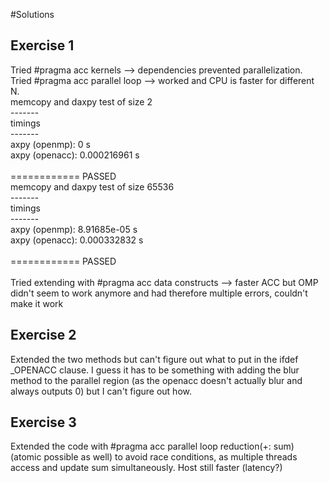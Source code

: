 #Solutions

## Exercise 1
Tried #pragma acc kernels --> dependencies prevented parallelization. <br />
Tried #pragma acc parallel loop --> worked and CPU is faster for different N. <br />
memcopy and daxpy test of size 2<br />
-------<br />
timings<br />
-------<br />
axpy (openmp): 0 s<br />
axpy (openacc): 0.000216961 s<br />
<br />
============ PASSED<br />
memcopy and daxpy test of size 65536<br />
-------<br />
timings<br />
-------<br />
axpy (openmp): 8.91685e-05 s<br />
axpy (openacc): 0.000332832 s<br />
<br />
============ PASSED<br />
<br />
Tried extending with #pragma acc data constructs --> faster ACC but OMP didn't seem to work anymore and had therefore multiple errors, couldn't make it work <br />

## Exercise 2
Extended the two methods but can't figure out what to put in the ifdef _OPENACC clause. I guess it has to be something with adding the blur method to the parallel region (as the openacc doesn't actually blur and always outputs 0) but I can't figure out how. <br />

## Exercise 3
Extended the code with #pragma acc parallel loop reduction(+: sum) (atomic possible as well) to avoid race conditions, as multiple threads access and update sum simultaneously. Host still faster (latency?)
